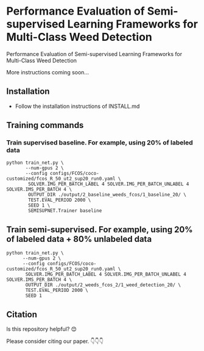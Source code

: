 # Performance Evaluation of Semi-supervised Learning Frameworks for Multi-Class Weed Detection
Performance Evaluation of Semi-supervised Learning Frameworks for Multi-Class Weed Detection

More instructions coming soon...

## Installation
- Follow the installation instructions of INSTALL.md

## Training commands
### Train supervised baseline. For example, using 20% of labeled data
```
python train_net.py \
       --num-gpus 2 \
       --config configs/FCOS/coco-customized/fcos_R_50_ut2_sup20_run0.yaml \
        SOLVER.IMG_PER_BATCH_LABEL 4 SOLVER.IMG_PER_BATCH_UNLABEL 4 SOLVER.IMS_PER_BATCH 4 \
        OUTPUT_DIR ./output/2_baseline_weeds_fcos/1_baseline_20/ \
        TEST.EVAL_PERIOD 2000 \
        SEED 1 \
        SEMISUPNET.Trainer baseline
```

## Train semi-supervised. For example, using 20% of labeled data + 80% unlabeled data
```
python train_net.py \
      --num-gpus 2 \
      --config configs/FCOS/coco-customized/fcos_R_50_ut2_sup20_run0.yaml \
       SOLVER.IMG_PER_BATCH_LABEL 4 SOLVER.IMG_PER_BATCH_UNLABEL 4 SOLVER.IMS_PER_BATCH 4 \
       OUTPUT_DIR ./output/2_weeds_fcos_2/1_weed_detection_20/ \
       TEST.EVAL_PERIOD 2000 \
       SEED 1 
```


## Citation

Is this repository helpful? 😊  

Please consider citing our paper. 👇👇👇


